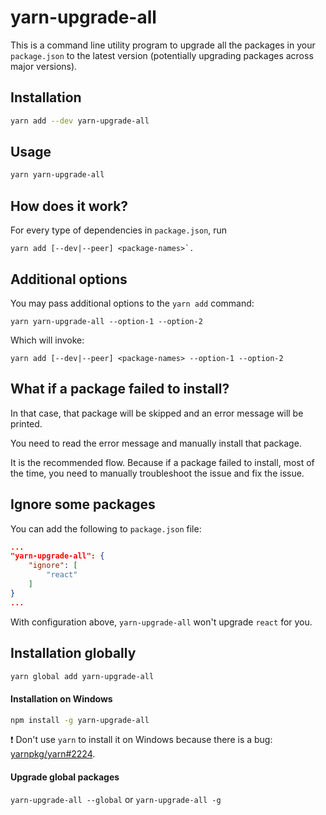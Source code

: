 # yarn-upgrade-all

This is a command line utility program to upgrade all the packages in your `package.json` to the latest version
(potentially upgrading packages across major versions).


## Installation

```sh
yarn add --dev yarn-upgrade-all
```


## Usage

```sh
yarn yarn-upgrade-all
```




## How does it work?

For every type of dependencies in `package.json`, run

```
yarn add [--dev|--peer] <package-names>`.
```


## Additional options

You may pass additional options to the `yarn add` command:

```
yarn yarn-upgrade-all --option-1 --option-2
```

Which will invoke:

```
yarn add [--dev|--peer] <package-names> --option-1 --option-2
```


## What if a package failed to install?

In that case, that package will be skipped and an error message will be printed.

You need to read the error message and manually install that package.

It is the recommended flow. Because if a package failed to install, most of the time, you need to manually troubleshoot the issue and fix the issue.


## Ignore some packages

You can add the following to `package.json` file:

```json
...
"yarn-upgrade-all": {
    "ignore": [
        "react"
    ]
}
...
```

With configuration above, `yarn-upgrade-all` won't upgrade `react` for you.


## Installation globally

```sh
yarn global add yarn-upgrade-all
```

#### Installation on Windows

```sh
npm install -g yarn-upgrade-all
```

:exclamation: Don't use `yarn` to install it on Windows because there is a bug: [yarnpkg/yarn#2224](https://github.com/yarnpkg/yarn/issues/2224).

#### Upgrade global packages


`yarn-upgrade-all --global` or `yarn-upgrade-all -g`
